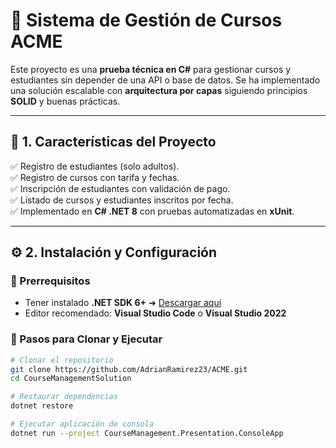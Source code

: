 # 🏫 Sistema de Gestión de Cursos ACME

Este proyecto es una **prueba técnica en C#** para gestionar cursos y estudiantes sin depender de una API o base de datos. Se ha implementado una solución escalable con **arquitectura por capas** siguiendo principios **SOLID** y buenas prácticas.

---

## 📌 1. Características del Proyecto
✅ Registro de estudiantes (solo adultos).  
✅ Registro de cursos con tarifa y fechas.  
✅ Inscripción de estudiantes con validación de pago.  
✅ Listado de cursos y estudiantes inscritos por fecha.  
✅ Implementado en **C# .NET 8** con pruebas automatizadas en **xUnit**.  

---

## ⚙️ 2. Instalación y Configuración

### **🔹 Prerrequisitos**
- Tener instalado **.NET SDK 6+** ➜ [Descargar aquí](https://dotnet.microsoft.com/en-us/download)
- Editor recomendado: **Visual Studio Code** o **Visual Studio 2022**

### **🔹 Pasos para Clonar y Ejecutar**
```sh
# Clonar el repositorio
git clone https://github.com/AdrianRamirez23/ACME.git
cd CourseManagementSolution

# Restaurar dependencias
dotnet restore

# Ejecutar aplicación de consola
dotnet run --project CourseManagement.Presentation.ConsoleApp

